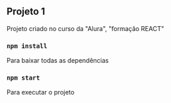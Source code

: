 ## Projeto 1

Projeto criado no curso da "Alura", "formação REACT"

### `npm install`

Para baixar todas as dependências

### `npm start`

Para executar o projeto

